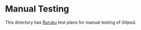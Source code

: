 # Manual Testing

This directory has [Ruruku](https://github.com/csweichel/ruruku) test plans for manual testing of Gitpod.
